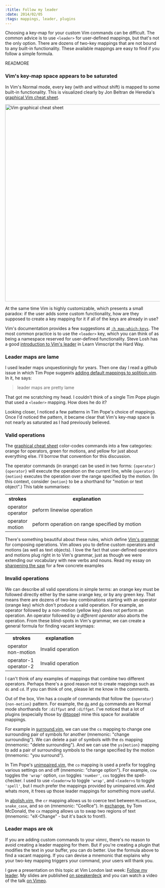 ```yaml
--- 
:title: Follow my leader
:date: 2014/02/05
:tags: mappings, leader, plugins
---
```


Choosing a key-map for your custom Vim commands can be difficult. The common advice is to use `<leader>` for user-defined mappings, but that's not the only option. There are dozens of two-key mappings that are not bound to any built-in functionality. These available mappings are easy to find if you follow a simple formula.


READMORE

### Vim's key-map space appears to be saturated

In Vim's Normal mode, every key (with and without shift) is mapped to some built-in functionality. This is visualized clearly by Jon Beltran de Heredia's [graphical Vim cheat sheet][cheat].

<a href="http://www.viemu.com/vi-vim-cheat-sheet.gif"><img src="http://www.viemu.com/vi-vim-cheat-sheet.gif" alt="Vim graphical cheat sheet" width=640/></a>

At the same time Vim is highly customizable, which presents a small paradox: if the user adds some custom functionality, how are they supposed to create a key mapping for it if all of the keys are already in use?

Vim's documentation provides a few suggestions at [`:h map-which-keys`][map-which-keys]. The most common practice is to use the `<leader>` key, which you can think of as being a namespace reserved for user-defined functionality. Steve Losh has a good [introduction to Vim's leader][leader] in Learn Vimscript the Hard Way.

### Leader maps are lame

I used leader maps unquestioningly for years. Then one day I read a github issue in which Tim Pope suggests [adding default mappings to splitjoin.vim][lame]. In it, he says:

> leader maps are pretty lame

That got me scratching my head. I couldn't think of a single Tim Pope plugin that used a `<leader>` mapping. How does he do it?

Looking closer, I noticed a few patterns in Tim Pope's choice of mappings. Once I'd noticed the pattern, it became clear that Vim's key-map space is not nearly as saturated as I had previously believed. 

### Valid operations

The [graphical cheat sheet][cheat-image] color-codes commands into a few categories: orange for operators, green for motions, and yellow for just about everything else. I'll borrow that convention for this discussion.

The operator commands (in orange) can be used in two forms: `{operator}{operator}` will execute the operation on the current line, while `{operator}{motion}` executes the operation over the range specified by the motion. (In this context, consider `{motion}` to be a shorthand for "motion or text object".) This table summarises:

<table>
    <tr>
        <th>strokes</th>
        <th>explanation</th>
    </tr>
    <tr>
        <td>
            <div class="cheatkey operator">operator</div>
            <div class="cheatkey operator">operator</div>
        </td>
        <td>peform linewise operation</td>
    </tr>
    <tr>
        <td>
            <div class="cheatkey operator">operator</div>
            <div class="cheatkey motion">motion</div>
        </td>
        <td>peform operation on range specified by motion</td>
    </tr>
</table>

There's something beautiful about these rules, which define [Vim's grammar][grammar] for composing operations.
Vim allows you to define custom operators and motions (as well as text objects).
I love the fact that user-defined operators and motions plug right in to Vim's grammar, just as though we were extending our vocabulary with new verbs and nouns. Read my essay on [sharpening the saw][saw] for a few concrete examples

### Invalid operations

We can describe all valid operations in simple terms: an orange key must be followed directly either by the same orange key, or by any green key. That means there are dozens of two-key combinations starting with an operator (orange key) which don't produce a valid operation. For example, an operator followed by a non-motion (yellow key) does not perform an operation. An operator followed by *a different operator* also aborts the operation. From these blind-spots in Vim's grammar, we can create a general formula for finding vacant keymaps:

<table>
    <tr>
        <th>strokes</th>
        <th>explanation</th>
    </tr>
    <tr>
        <td>
            <div class="cheatkey operator">operator</div>
            <div class="cheatkey non-motion">non-motion</div>
        </td>
        <td>Invalid operation</td>
    </tr>
    <tr>
        <td>
            <div class="cheatkey operator">operator-1</div>
            <div class="cheatkey operator-2">operator-2</div>
        </td>
        <td>Invalid operation</td>
    </tr>
</table>

I can't think of any examples of mappings that combine two different operators. Perhaps there's a good reason not to create mappings such as `dc` and `cd`. If you can think of one, please let me know in the comments.

Out of the box, Vim has a couple of commands that follow the `{operator}{non-motion}` pattern. For example, the [`dp`][dp] and [`do`][do] commands are Normal mode shorthands for `:diffput` and `:diffget`.
I've noticed that a lot of plugins (especially those by [@tpope][]) mine this space for available mappings.

For example in [surround.vim][], we can use the `cs` mapping to change one surrounding pair of symbols for another (mnemonic: "change surrounding"). We can delete a pair of symbols with the `ds` mapping (mnemonic: "delete surrounding"). And we can use the `ys{motion}` mapping to add a pair of surrounding symbols to the range specified by the motion (mnemonic: "you surround"). 

In Tim Pope's [unimpaired.vim][], the `co` mapping is used a prefix for toggling various settings on and off (mnemonic: "change option"). For example, `cow` toggles the `'wrap'` option, `con` toggles `'number'`, `cos` toggles the spell-checker. I used to use `<leader>w` to toggle `'wrap'`, and `<leader>s` to toggle `'spell'`, but I much prefer the mappings provided by unimpaired.vim. And whats more, it frees up those leader mappings for something more useful.

In [abolish.vim][], the `cr` mapping allows us to coerce text between `MixedCase`, `snake_case`, and so on (mnemonic: "CoeRce"). In [exchange][], by Tom McDonald, the `cx` mapping allows us to swap two regions of text (mnemonic: "eX-Change" - but it's back to front!).

### Leader maps are ok

If you are adding custom commands to your vimrc, there's no reason to avoid creating a leader mapping for them. But if you're creating a plugin that modifies the text in your buffer, you can do better. Use the formula above to find a vacant mapping. If you can devise a mnemonic that explains why your two-key mapping triggers your command, your users will thank you.

I gave a presentation on this topic at Vim London last week: [Follow my leader][coverage]. My slides are published [on speakerdeck][vimlondon-slides] and you can watch a video of the talk [on Vimeo][vimlondon-video].


[losh-on-leader]: http://stevelosh.com/blog/2010/09/coming-home-to-vim/#using-the-leader
[leader]: http://learnvimscriptthehardway.stevelosh.com/chapters/06.html
[cheat]: http://www.viemu.com/a_vi_vim_graphical_cheat_sheet_tutorial.html
[cheat-image]: http://www.viemu.com/vi-vim-cheat-sheet.gif
[saw]: http://vimcasts.org/blog/2012/08/on-sharpening-the-saw/
[grammar]: http://glts.github.io/2013/04/28/vim-normal-mode-grammar.html
[dp]: http://vimdoc.sourceforge.net/htmldoc/diff.html#dp
[do]: http://vimdoc.sourceforge.net/htmldoc/diff.html#do
[@tpope]: https://github.com/tpope
[surround.vim]: https://github.com/tpope/vim-surround
[unimpaired.vim]: https://github.com/tpope/vim-unimpaired
[abolish.vim]: https://github.com/tpope/vim-abolish
[exchange]: https://github.com/tommcdo/vim-exchange
[map-which-keys]: http://vimdoc.sourceforge.net/htmldoc/map.html#map-which-keys
[lame]: https://github.com/AndrewRadev/splitjoin.vim/issues/14
[vimlondon-slides]: https://speakerdeck.com/nelstrom/follow-my-leader
[vimlondon-video]: https://vimeo.com/85343734
[coverage]: http://lanyrd.com/2014/vimlondon/scwggw/
